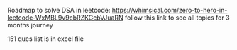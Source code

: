 Roadmap to solve DSA in leetcode:
https://whimsical.com/zero-to-hero-in-leetcode-WxMBL9v9cbRZKGcbVJuaRN 
follow this link to see all topics for 3 months journey



151 ques list is in excel file

